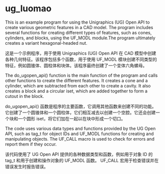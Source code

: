 # ug_luomao

This is an example program for using the Unigraphics (UG) Open API to create various geometric features in a CAD model. The program includes several functions for creating different types of features, such as cones, cylinders, and blocks, using the UF_MODL module.The program ultimately creates a variant hexagonal-headed nut.

这是一个示例程序，用于使用 Unigraphics (UG) Open API 在 CAD 模型中创建各种几何特征。该程序包括多个函数，用于使用 UF_MODL 模块创建不同类型的特征，例如圆锥体、圆柱体和块体。该程序最终创建了一个变体六角螺母。

The do_ugopen_api() function is the main function of the program and calls other functions to create the different features. It creates a cone and a cylinder, which are subtracted from each other to create a cavity. It also creates a block and a circular iset, which are added together to form a cutout in the block.

do_ugopen_api() 函数是程序的主要函数，它调用其他函数来创建不同的功能。它创建了一个圆锥体和一个圆柱体，它们相互减去以创建一个空腔。它还会创建一个块和一个圆形 iset，将它们加在一起以在块中形成一个切口。

The code uses various data types and functions provided by the UG Open API, such as tag_t for object IDs and UF_MODL functions for creating and manipulating objects. The UF_CALL macro is used to check for errors and report them if they occur.

该代码使用了 UG Open API 提供的各种数据类型和函数，例如用于对象 ID 的 tag_t 和用于创建和操作对象的 UF_MODL 函数。 UF_CALL 宏用于检查错误并在错误发生时报告错误。
